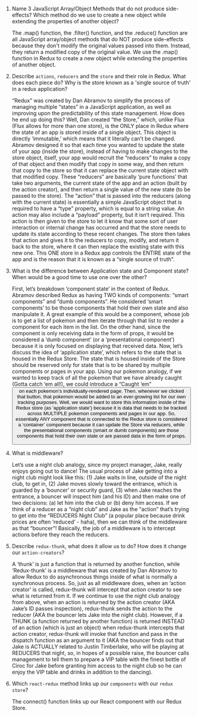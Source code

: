 1.  Name 3 JavaScript Array/Object Methods that do not produce side-effects? 
    Which method do we use to create a new object while extending the 
    properties of another object?

    The .map() function, the .filter() function, and the .reduce()
    function are all JavaScript array/object methods that do NOT 
    produce side-effects because they don't modify the original 
    values passed into them. Instead, they return a modified copy
    of the original value. We use the .map() function in Redux to
    create a new object while extending the properties of another
    object.


2.  Describe `actions`, `reducers` and the `store` and their role in Redux. 
    What does each piece do? Why is the store known as a 'single source of 
    truth' in a redux application?

    “Redux” was created by Dan Abramov to simplify the process of managing 
    multiple “states” in a JavaScript application, as well as improving upon 
    the predictability of this state management. How does he end up doing 
    this? Well, Dan created “the Store,” which, unlike Flux (Flux allows for 
    more than one store), is the ONLY place in Redux where the state of an 
    app is stored inside of a single object. This object is directly 
    ‘immutable,’ which means that it literally can’t be changed. Abramov 
    designed it so that each time you wanted to update the state of your 
    app (inside the store), instead of having to make changes to the store 
    object, itself, your app would recruit the “reducers” to make a copy of 
    that object and then modify that copy in some way, and then return that 
    copy to the store so that it can replace the current state object with 
    that modified copy. These “reducers” are basically ‘pure functions’ that 
    take two arguments, the current state of the app and an action (built by 
    the action creator), and then return a single value of the new state (to 
    be passed to the store). The “action” that is passed into the reducers 
    (along with the current state) is essentially a simple JavaScript object 
    that is required to have a “type” property, which is equal to a string 
    value. An action may also include a “payload” property, but it isn’t 
    required. This action is then given to the store to let it know that some 
    sort of user interaction or internal change has occurred and that the 
    store needs to update its state according to these recent changes. The 
    store then takes that action and gives it to the reducers to copy, modify, 
    and return it back to the store, where it can then replace the existing 
    state with this new one. This ONE store in a Redux app controls the ENTIRE 
    state of the app and is the reason that it is known as a “single source of 
    truth”.


3.  What is the difference between Application state and Component state? 
    When would be a good time to use one over the other?

    First, let’s breakdown ‘component state’ in the context of Redux. Abramov 
    described Redux as having TWO kinds of components: “smart components” and 
    “dumb components”. He considered ‘smart components’ to be those 
    components that hold their own state and also manipulate it. A great 
    example of this would be a <PokemonList /> component, whose job is to get 
    a list of pokemon and then iterate through that list to render a 
    <Pokemon /> component for each item in the list. On the other hand, since 
    the <Pokemon /> component is only receiving data in the form of props, it 
    would be considered a ‘dumb component’ (or a ‘presentational component’) 
    because it is only focused on displaying that received data. Now, let’s 
    discuss the idea of ‘application state’, which refers to the state that is 
    housed in the Redux Store. The state that is housed inside of the Store 
    should be reserved only for state that is to be shared by multiple 
    components or pages in your app. Using our pokemon analogy, if we wanted 
    to keep track of all the pokemon that we have already caught (Gotta catch 
    ‘em all!), we could introduce a “Caught ‘em” <button> on each pokemon’s 
    individually-rendered page. Then, whenever we clicked that button, that 
    pokemon would be added to an ever-growing list for our own tracking 
    purposes. Well, we would want to store this information inside of the 
    Redux store (as ‘application state’) because it is data that needs to be 
    tracked across MULTIPLE pokemon components and pages in our app. So, 
    essentially ANY component that is connected to the Redux store is 
    considered a ‘container’ component because it can update the Store via 
    reducers, while the presentational components (smart or dumb components) 
    are those components that hold their own state or are passed data in the 
    form of props.


4.  What is middleware?

    Let’s use a night club analogy, since my project manager, Jake, really 
    enjoys going out to dance! The usual process of Jake getting into a night 
    club might look like this: (1) Jake waits in line, outside of the night 
    club, to get in, (2) Jake moves slowly toward the entrance, which is 
    guarded by a ‘bouncer’ or security guard, (3) when Jake reaches the 
    entrance, a bouncer will inspect him (and his ID) and then make one of 
    two decisions: (a) let him into the club or (b) deny him access. If we 
    think of a reducer as a “night club” and Jake as the “action” that’s 
    trying to get into the “REDUCERS Night Club” (a popular place because 
    drink prices are often ‘reduced’ - haha), then we can think of the 
    middleware as that “bouncer”! Basically, the job of a middleware is to 
    intercept actions before they reach the reducers.


5.  Describe `redux-thunk`, what does it allow us to do? How does it change 
    our `action-creators`?

    A ‘thunk’ is just a function that is returned by another function, while 
    ‘Redux-thunk’ is a middleware that was created by Dan Abramov to allow 
    Redux to do asynchronous things inside of what is normally a synchronous 
    process. So, just as all middleware does, when an ‘action creator’ is 
    called, redux-thunk will intercept that action creator to see what is 
    returned from it. If we continue to use the night club analogy from above, 
    when an action is returned by the action creator (AKA Jake’s ID passes 
    inspection), redux-thunk sends the action to the reducer (AKA the bouncer 
    lets Jake into the night club). However, if a THUNK (a function returned 
    by another function) is returned INSTEAD of an action (which is just an 
    object) when redux-thunk intercepts that action creator, redux-thunk will 
    invoke that function and pass in the dispatch function as an argument to 
    it (AKA the bouncer finds out that Jake is ACTUALLY related to Justin 
    Timberlake, who will be playing at REDUCERS that night, so, in hopes of 
    a possible raise, the bouncer calls management to tell them to prepare 
    a VIP table with the finest bottle of Ciroc for Jake before granting 
    him access to the night club so he can enjoy the VIP table and drinks in
    addition to the dancing).


6.  Which `react-redux` method links up our `components` with our `redux 
    store`?

    The connect() function links up our React component with our Redux Store.

